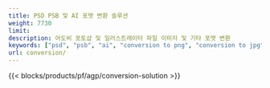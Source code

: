 ```yaml
---
title: PSD PSB 및 AI 포맷 변환 솔루션
weight: 7730
limit: 
description: 어도비 포토샵 및 일러스트레이터 파일 이미지 및 기타 포맷 변환
keywords: ["psd", "psb", "ai", "conversion to png", "conversion to jpg", "conversion to pdf", "convert to gif", "convert to bmp", "convert to tiff"]
url: conversion/
---
```


{{< blocks/products/pf/agp/conversion-solution >}} 
